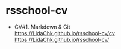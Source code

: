 # rsschool-cv
  - CV#1. Markdown & Git\
  <https://LidaChk.github.io/rsschool-cv/cv>
  <https://LidaChk.github.io/rsschool-cv/>
